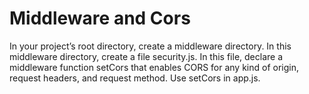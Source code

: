 #  Middleware and Cors

In your project’s root directory, create a middleware directory.  In this middleware directory, create a file security.js.  In this file, declare a middleware function setCors that enables CORS for any kind of origin, request headers, and request method. Use setCors in app.js.


